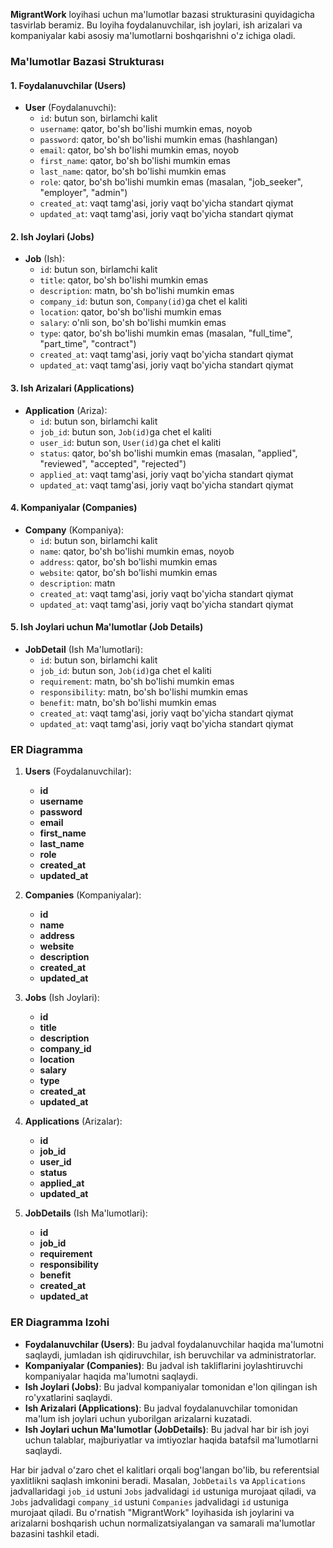 **MigrantWork** loyihasi uchun ma'lumotlar bazasi strukturasini quyidagicha tasvirlab beramiz. Bu loyiha foydalanuvchilar, ish joylari, ish arizalari va kompaniyalar kabi asosiy ma'lumotlarni boshqarishni o'z ichiga oladi.

### Ma'lumotlar Bazasi Strukturası

#### 1. **Foydalanuvchilar (Users)**

- **User** (Foydalanuvchi):
  - `id`: butun son, birlamchi kalit
  - `username`: qator, bo'sh bo'lishi mumkin emas, noyob
  - `password`: qator, bo'sh bo'lishi mumkin emas (hashlangan)
  - `email`: qator, bo'sh bo'lishi mumkin emas, noyob
  - `first_name`: qator, bo'sh bo'lishi mumkin emas
  - `last_name`: qator, bo'sh bo'lishi mumkin emas
  - `role`: qator, bo'sh bo'lishi mumkin emas (masalan, "job_seeker", "employer", "admin")
  - `created_at`: vaqt tamg'asi, joriy vaqt bo'yicha standart qiymat
  - `updated_at`: vaqt tamg'asi, joriy vaqt bo'yicha standart qiymat

#### 2. **Ish Joylari (Jobs)**

- **Job** (Ish):
  - `id`: butun son, birlamchi kalit
  - `title`: qator, bo'sh bo'lishi mumkin emas
  - `description`: matn, bo'sh bo'lishi mumkin emas
  - `company_id`: butun son, `Company(id)`ga chet el kaliti
  - `location`: qator, bo'sh bo'lishi mumkin emas
  - `salary`: o'nli son, bo'sh bo'lishi mumkin emas
  - `type`: qator, bo'sh bo'lishi mumkin emas (masalan, "full_time", "part_time", "contract")
  - `created_at`: vaqt tamg'asi, joriy vaqt bo'yicha standart qiymat
  - `updated_at`: vaqt tamg'asi, joriy vaqt bo'yicha standart qiymat

#### 3. **Ish Arizalari (Applications)**

- **Application** (Ariza):
  - `id`: butun son, birlamchi kalit
  - `job_id`: butun son, `Job(id)`ga chet el kaliti
  - `user_id`: butun son, `User(id)`ga chet el kaliti
  - `status`: qator, bo'sh bo'lishi mumkin emas (masalan, "applied", "reviewed", "accepted", "rejected")
  - `applied_at`: vaqt tamg'asi, joriy vaqt bo'yicha standart qiymat
  - `updated_at`: vaqt tamg'asi, joriy vaqt bo'yicha standart qiymat

#### 4. **Kompaniyalar (Companies)**

- **Company** (Kompaniya):
  - `id`: butun son, birlamchi kalit
  - `name`: qator, bo'sh bo'lishi mumkin emas, noyob
  - `address`: qator, bo'sh bo'lishi mumkin emas
  - `website`: qator, bo'sh bo'lishi mumkin emas
  - `description`: matn
  - `created_at`: vaqt tamg'asi, joriy vaqt bo'yicha standart qiymat
  - `updated_at`: vaqt tamg'asi, joriy vaqt bo'yicha standart qiymat

#### 5. **Ish Joylari uchun Ma'lumotlar (Job Details)**

- **JobDetail** (Ish Ma'lumotlari):
  - `id`: butun son, birlamchi kalit
  - `job_id`: butun son, `Job(id)`ga chet el kaliti
  - `requirement`: matn, bo'sh bo'lishi mumkin emas
  - `responsibility`: matn, bo'sh bo'lishi mumkin emas
  - `benefit`: matn, bo'sh bo'lishi mumkin emas
  - `created_at`: vaqt tamg'asi, joriy vaqt bo'yicha standart qiymat
  - `updated_at`: vaqt tamg'asi, joriy vaqt bo'yicha standart qiymat

### ER Diagramma

1. **Users** (Foydalanuvchilar):
    - **id**
    - **username**
    - **password**
    - **email**
    - **first_name**
    - **last_name**
    - **role**
    - **created_at**
    - **updated_at**

2. **Companies** (Kompaniyalar):
    - **id**
    - **name**
    - **address**
    - **website**
    - **description**
    - **created_at**
    - **updated_at**

3. **Jobs** (Ish Joylari):
    - **id**
    - **title**
    - **description**
    - **company_id**
    - **location**
    - **salary**
    - **type**
    - **created_at**
    - **updated_at**

4. **Applications** (Arizalar):
    - **id**
    - **job_id**
    - **user_id**
    - **status**
    - **applied_at**
    - **updated_at**

5. **JobDetails** (Ish Ma'lumotlari):
    - **id**
    - **job_id**
    - **requirement**
    - **responsibility**
    - **benefit**
    - **created_at**
    - **updated_at**

### ER Diagramma Izohi

- **Foydalanuvchilar (Users)**: Bu jadval foydalanuvchilar haqida ma'lumotni saqlaydi, jumladan ish qidiruvchilar, ish beruvchilar va administratorlar.
- **Kompaniyalar (Companies)**: Bu jadval ish takliflarini joylashtiruvchi kompaniyalar haqida ma'lumotni saqlaydi.
- **Ish Joylari (Jobs)**: Bu jadval kompaniyalar tomonidan e'lon qilingan ish ro'yxatlarini saqlaydi.
- **Ish Arizalari (Applications)**: Bu jadval foydalanuvchilar tomonidan ma'lum ish joylari uchun yuborilgan arizalarni kuzatadi.
- **Ish Joylari uchun Ma'lumotlar (JobDetails)**: Bu jadval har bir ish joyi uchun talablar, majburiyatlar va imtiyozlar haqida batafsil ma'lumotlarni saqlaydi.

Har bir jadval o'zaro chet el kalitlari orqali bog'langan bo'lib, bu referentsial yaxlitlikni saqlash imkonini beradi. Masalan, `JobDetails` va `Applications` jadvallaridagi `job_id` ustuni `Jobs` jadvalidagi `id` ustuniga murojaat qiladi, va `Jobs` jadvalidagi `company_id` ustuni `Companies` jadvalidagi `id` ustuniga murojaat qiladi. Bu o'rnatish "MigrantWork" loyihasida ish joylarini va arizalarni boshqarish uchun normalizatsiyalangan va samarali ma'lumotlar bazasini tashkil etadi.
